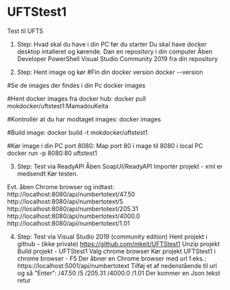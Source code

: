 # UFTStest1
Test til UFTS
1. Step: Hvad skal du have i din PC før du starter
Du skal have docker desktop intalleret og kørende.
Dan en repository i din computer
Åben Developer PowerShell Visual Studio Community 2019 fra din repository

2. Step: Hent image og kør
#Fin din docker version
docker --version

#Se de images der findes i din Pc
docker images

#Hent docker images fra docker hub:
docker pull mokdocker/uftstest1:MamadouKeita

#Kontrollér at du har modtaget images:
docker images

#Build image:
docker build -t mokdocker/uftstest1

#Kør image i din PC port 8080: Map port 80 i mage til 8080 i local PC
docker run -p 8080:80 uftstest1

3. Step: Test via ReadyAPI
Åben SoapUI/ReadyAPI
Importér projekt - xml er medsendt
Kør testen.

Evt. åben Chrome browser og indtast:
http://localhost:8080/api/numbertotext/47.50
http://localhost:8080/api/numbertotext/5
http://localhost:8080/api/numbertotext/205.31
http://localhost:8080/api/numbertotext/4000.0
http://localhost:8080/api/numbertotext/1.01

4. Step: Test via Visual Studio 2019 (community edition)
Hent projekt i github - (ikke private) https://github.com/mkeit/UFTStest1
Unzip projekt
Build projekt - UFTStest1
Valg chrome browser
Kør projekt UFTStest1 i chrome browser - F5
Der åbner en Chrome browser med url f.eks.: https://localhost:5001/api/numbertotext
Tilføj et af nedenstående til url og så "Enter": 
/47.50
/5
/205.31
/4000.0
/1.01
Der kommer en Json tekst retur
